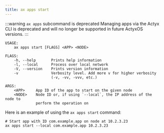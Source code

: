 ```yaml
---
title: ax apps start
---
```


<!-- TODO NKI: replace with correct link -->

:::warning `ax apps` subcommand is deprecated
Managing apps via the Actyx CLI is deprecated and will no longer be supported in future ActyxOS versions.
:::

```text title="Start an app on an ActyxOS node"
USAGE:
    ax apps start [FLAGS] <APP> <NODE>

FLAGS:
    -h, --help       Prints help information
    -l, --local      Process over local network
    -V, --version    Prints version information
    -v               Verbosity level. Add more v for higher verbosity
                     (-v, -vv, -vvv, etc.)

ARGS:
    <APP>     App ID of the app to start on the given node
    <NODE>    Node ID or, if using `--local`, the IP address of the node to
              perform the operation on
```

Here is an example of using the `ax apps start` command:

```text title="Example Usage"
# Start app with ID com.example.app on node at 10.2.3.23
ax apps start --local com.example.app 10.2.3.23
```
